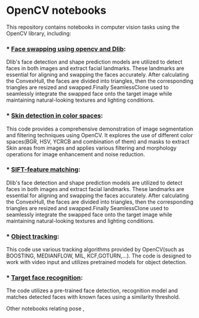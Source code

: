 # OpenCV notebooks
This repository contains notebooks in computer vision tasks using the OpenCV library,
including:
### * [Face swapping using opencv and Dlib](https://github.com/rasoulasadiyan/OpenCV/blob/master/01_Face_Swapping.ipynb):
Dlib's face detection and shape prediction models are utilized to detect faces in both images and extract facial landmarks. These landmarks are essential for aligning and swapping the faces accurately.
After calculating the ConvexHull, the faces are divided into triangles, then the corresponding triangles are resized and swapped.Finally SeamlessClone used to seamlessly integrate the swapped face onto the target image while maintaining natural-looking textures and lighting conditions.
   
### * [Skin detection in color spaces](https://github.com/rasoulasadiyan/OpenCV/blob/master/02_Skin-detection-using-color-space-masks.ipynb):
This code provides a comprehensive demonstration of image segmentation and filtering techniques using OpenCV. It explores the use of different color spaces(BGR, HSV, YCRCB and combination of them) and masks to extract Skin areas from images and applies various filtering and morphology operations for image enhancement and noise reduction.

### * [SIFT-feature matching](https://github.com/rasoulasadiyan/OpenCV/blob/master/03_SIFT_feature-matching.ipynb):
Dlib's face detection and shape prediction models are utilized to detect faces in both images and extract facial landmarks. These landmarks are essential for aligning and swapping the faces accurately.
After calculating the ConvexHull, the faces are divided into triangles, then the corresponding triangles are resized and swapped.Finally SeamlessClone used to seamlessly integrate the swapped face onto the target image while maintaining natural-looking textures and lighting conditions.

### * [Object tracking](https://github.com/rasoulasadiyan/OpenCV/blob/master/07_Object-tracking-using-cv2-trackers.ipynb):
This code use various tracking algorithms provided by OpenCV(such as BOOSTING, MEDIANFLOW, MIL, KCF,GOTURN,...).
The code is designed to work with video input and utilizes pretrained models for object detection.

### * [Target face recognition](https://github.com/rasoulasadiyan/OpenCV/blob/master/04_Target-face-recognition.ipynb):
The code utilizes a pre-trained face detection, recognition model and matches detected faces with known faces using a similarity threshold.

Other notebooks relating pose , 
